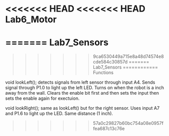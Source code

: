 <<<<<<< HEAD
<<<<<<< HEAD
Lab6_Motor
==========
=======
Lab7_Sensors
============
>>>>>>> 9ca6530449a715e8a48d74574e8cde584c30857d
=======
Lab7_Sensors
============
Functions

void lookLeft();
  detects signals from left sensor through input A4. Sends signal through P1.0 to light up the left LED. Turns on when the robot is a inch away from the wall.  Clears the enable bit first and then sets the input then sets the enable again for exectuion.
  
void lookRight();
  same as lookLeft() but for the right sensor.  Uses input A7 and P1.6 to light up the LED.  Same distance (1 inch). 
>>>>>>> 57a0c29827b60bc754a08e0957ffea687c13c76e
